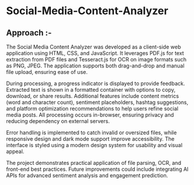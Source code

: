 # Social-Media-Content-Analyzer
## Approach :-
The Social Media Content Analyzer was developed as a client-side web application using HTML, CSS, and JavaScript. It leverages PDF.js for text extraction from PDF files and Tesseract.js for OCR on image formats such as PNG, JPEG. The application supports both drag-and-drop and manual file upload, ensuring ease of use.

During processing, a progress indicator is displayed to provide feedback. Extracted text is shown in a formatted container with options to copy, download, or share results. Additional features include content metrics (word and character count), sentiment placeholders, hashtag suggestions, and platform optimization recommendations to help users refine social media posts. All processing occurs in-browser, ensuring privacy and reducing dependency on external servers.

Error handling is implemented to catch invalid or oversized files, while responsive design and dark mode support improve accessibility. The interface is styled using a modern design system for usability and visual appeal.

The project demonstrates practical application of file parsing, OCR, and front-end best practices. Future improvements could include integrating AI APIs for advanced sentiment analysis and engagement prediction.
